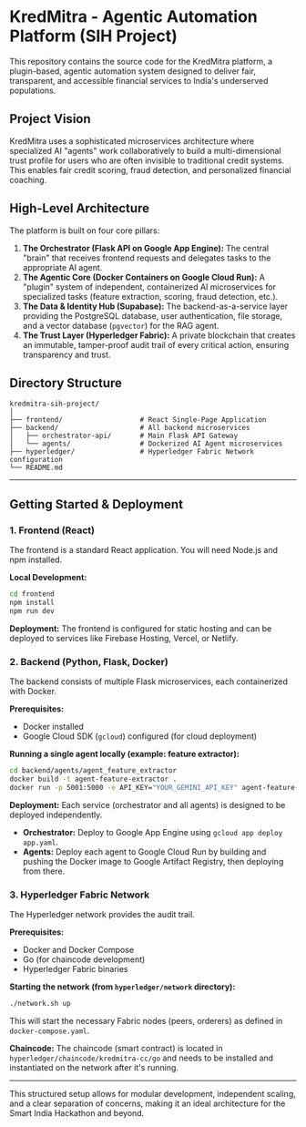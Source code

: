 # KredMitra - Agentic Automation Platform (SIH Project)

This repository contains the source code for the KredMitra platform, a plugin-based, agentic automation system designed to deliver fair, transparent, and accessible financial services to India's underserved populations.

## Project Vision

KredMitra uses a sophisticated microservices architecture where specialized AI "agents" work collaboratively to build a multi-dimensional trust profile for users who are often invisible to traditional credit systems. This enables fair credit scoring, fraud detection, and personalized financial coaching.

## High-Level Architecture

The platform is built on four core pillars:

1.  **The Orchestrator (Flask API on Google App Engine):** The central "brain" that receives frontend requests and delegates tasks to the appropriate AI agent.
2.  **The Agentic Core (Docker Containers on Google Cloud Run):** A "plugin" system of independent, containerized AI microservices for specialized tasks (feature extraction, scoring, fraud detection, etc.).
3.  **The Data & Identity Hub (Supabase):** The backend-as-a-service layer providing the PostgreSQL database, user authentication, file storage, and a vector database (`pgvector`) for the RAG agent.
4.  **The Trust Layer (Hyperledger Fabric):** A private blockchain that creates an immutable, tamper-proof audit trail of every critical action, ensuring transparency and trust.

## Directory Structure

```
kredmitra-sih-project/
│
├── frontend/                   # React Single-Page Application
├── backend/                    # All backend microservices
│   ├── orchestrator-api/       # Main Flask API Gateway
│   └── agents/                 # Dockerized AI Agent microservices
├── hyperledger/                # Hyperledger Fabric Network configuration
└── README.md
```

---

## Getting Started & Deployment

### 1. Frontend (React)

The frontend is a standard React application. You will need Node.js and npm installed.

**Local Development:**
```bash
cd frontend
npm install
npm run dev
```

**Deployment:**
The frontend is configured for static hosting and can be deployed to services like Firebase Hosting, Vercel, or Netlify.

### 2. Backend (Python, Flask, Docker)

The backend consists of multiple Flask microservices, each containerized with Docker.

**Prerequisites:**
- Docker installed
- Google Cloud SDK (`gcloud`) configured (for cloud deployment)

**Running a single agent locally (example: feature extractor):**
```bash
cd backend/agents/agent_feature_extractor
docker build -t agent-feature-extractor .
docker run -p 5001:5000 -e API_KEY="YOUR_GEMINI_API_KEY" agent-feature-extractor
```

**Deployment:**
Each service (orchestrator and all agents) is designed to be deployed independently.
- **Orchestrator:** Deploy to Google App Engine using `gcloud app deploy app.yaml`.
- **Agents:** Deploy each agent to Google Cloud Run by building and pushing the Docker image to Google Artifact Registry, then deploying from there.

### 3. Hyperledger Fabric Network

The Hyperledger network provides the audit trail.

**Prerequisites:**
- Docker and Docker Compose
- Go (for chaincode development)
- Hyperledger Fabric binaries

**Starting the network (from `hyperledger/network` directory):**
```bash
./network.sh up
```
This will start the necessary Fabric nodes (peers, orderers) as defined in `docker-compose.yaml`.

**Chaincode:**
The chaincode (smart contract) is located in `hyperledger/chaincode/kredmitra-cc/go` and needs to be installed and instantiated on the network after it's running.

---
This structured setup allows for modular development, independent scaling, and a clear separation of concerns, making it an ideal architecture for the Smart India Hackathon and beyond.
